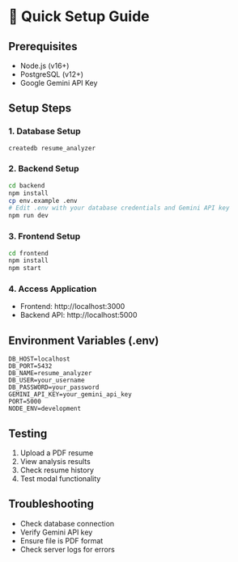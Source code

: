 # 🚀 Quick Setup Guide

## Prerequisites
- Node.js (v16+)
- PostgreSQL (v12+)
- Google Gemini API Key

## Setup Steps

### 1. Database Setup
```bash
createdb resume_analyzer
```

### 2. Backend Setup
```bash
cd backend
npm install
cp env.example .env
# Edit .env with your database credentials and Gemini API key
npm run dev
```

### 3. Frontend Setup
```bash
cd frontend
npm install
npm start
```

### 4. Access Application
- Frontend: http://localhost:3000
- Backend API: http://localhost:5000

## Environment Variables (.env)
```
DB_HOST=localhost
DB_PORT=5432
DB_NAME=resume_analyzer
DB_USER=your_username
DB_PASSWORD=your_password
GEMINI_API_KEY=your_gemini_api_key
PORT=5000
NODE_ENV=development
```

## Testing
1. Upload a PDF resume
2. View analysis results
3. Check resume history
4. Test modal functionality

## Troubleshooting
- Check database connection
- Verify Gemini API key
- Ensure file is PDF format
- Check server logs for errors
